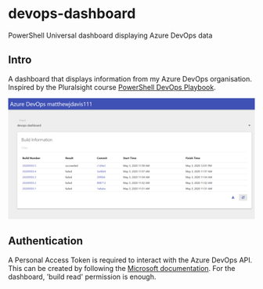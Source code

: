 # devops-dashboard

PowerShell Universal dashboard displaying Azure DevOps data

## Intro

A dashboard that displays information from my Azure DevOps organisation. Inspired by the Pluralsight course [PowerShell DevOps Playbook].

![dashboard](images/dashboard.png)

## Authentication

A Personal Access Token is required to interact with the Azure DevOps API. This can be created by following the [Microsoft documentation].
For the dashboard, 'build read' permission is enough.


[PowerShell DevOps Playbook]: https://app.pluralsight.com/library/courses/powershell-devops-playbook/table-of-contents
[Microsoft documentation]: https://docs.microsoft.com/en-us/azure/devops/organizations/accounts/use-personal-access-tokens-to-authenticate?view=azure-devops&tabs=preview-page